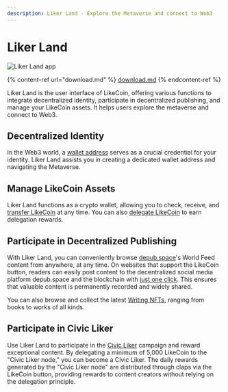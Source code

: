 ```yaml
---
description: Liker Land - Explore the Metaverse and connect to Web3
---
```


# Liker Land

![Liker Land app](../../.gitbook/assets/likecoin\_ad72\_appstore4\_fullpic\_en.png)

{% content-ref url="download.md" %}
[download.md](download.md)
{% endcontent-ref %}

Liker Land is the user interface of LikeCoin, offering various functions to integrate decentralized identity, participate in decentralized publishing, and manage your LikeCoin assets. It helps users explore the metaverse and connect to Web3.

## Decentralized Identity

In the Web3 world, a [wallet address](../../general-guides/wallet/wallet-address.md) serves as a crucial credential for your identity. Liker Land assists you in creating a dedicated wallet address and navigating the Metaverse.

## Manage LikeCoin Assets

Liker Land functions as a crypto wallet, allowing you to check, receive, and [transfer LikeCoin](../../general-guides/wallet/like-pay.md) at any time. You can also [delegate LikeCoin](../../general-guides/stake/delegation-of-likecoin/) to earn delegation rewards.

## Participate in Decentralized Publishing

With Liker Land, you can conveniently browse [depub.space](https://docs.like.co/user-guide/depub.space)'s World Feed content from anywhere, at any time. On websites that support the LikeCoin button, readers can easily post content to the decentralized social media platform depub.space and the blockchain with [just one click](https://docs.like.co/user-guide/liker-land/superlike). This ensures that valuable content is permanently recorded and widely shared.

You can also browse and collect the latest [Writing NFTs](../../general-guides/writing-nft/), ranging from books to works of all kinds.

## Participate in Civic Liker

Use Liker Land to participate in the [Civic Liker](../civic-liker/) campaign and reward exceptional content. By delegating a minimum of 5,000 LikeCoin to the "Civic Liker node," you can become a Civic Liker. The daily rewards generated by the "Civic Liker node" are distributed through claps via the LikeCoin button, providing rewards to content creators without relying on the delegation principle.
